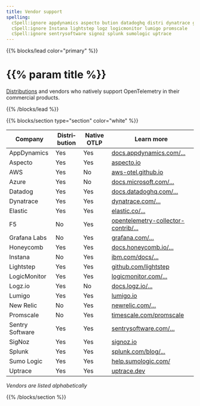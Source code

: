 ```yaml
---
title: Vendor support
spelling:
  cSpell:ignore appdynamics aspecto bution datadoghq distri dynatrace grafana
  cSpell:ignore Instana lightstep logz logicmonitor lumigo promscale
  cSpell:ignore sentrysoftware signoz splunk sumologic uptrace
---
```


{{% blocks/lead color="primary" %}}

# {{% param title %}}

[Distributions](/docs/concepts/distributions/) and vendors who natively support
OpenTelemetry in their commercial products.

{{% /blocks/lead %}}

{{% blocks/section type="section" color="white" %}}

| Company         | Distri&shy;bution | Native OTLP | Learn more                                                                                                                                            |
| --------------- | ----------------- | ----------- | ----------------------------------------------------------------------------------------------------------------------------------------------------- |
| AppDynamics     | Yes               | Yes         | [docs.appdynamics.com/...](https://docs.appdynamics.com/latest/en/application-monitoring/appdynamics-for-opentelemetry)                               |
| Aspecto         | Yes               | Yes         | [aspecto.io](https://www.aspecto.io)                                                                                                                  |
| AWS             | Yes               | No          | [aws-otel.github.io](https://aws-otel.github.io)                                                                                                      |
| Azure           | Yes               | No          | [docs.microsoft.com/...](https://docs.microsoft.com/azure/azure-monitor/app/opentelemetry-overview)                                                   |
| Datadog         | Yes               | Yes         | [docs.datadoghq.com/...](https://docs.datadoghq.com/tracing/setup_overview/open_standards)                                                            |
| Dynatrace       | Yes               | Yes         | [dynatrace.com/...](https://www.dynatrace.com/support/help/how-to-use-dynatrace/transactions-and-services/service-monitoring-settings/opentelemetry/) |
| Elastic         | Yes               | Yes         | [elastic.co/...](https://www.elastic.co/guide/en/apm/get-started/current/open-telemetry-elastic.html)                                                 |
| F5              | No                | Yes         | [opentelemetry-collector-contrib/...](https://github.com/open-telemetry/opentelemetry-collector-contrib/tree/main/exporter/f5cloudexporter)           |
| Grafana Labs    | No                | Yes         | [grafana.com/...](https://grafana.com/oss/opentelemetry/)                                                                                             |
| Honeycomb       | Yes               | Yes         | [docs.honeycomb.io/...](https://docs.honeycomb.io/getting-data-in/)                                                                                   |
| Instana         | No                | Yes         | [ibm.com/docs/...](https://www.ibm.com/docs/en/obi/current?topic=apis-opentelemetry)                                                                  |
| Lightstep       | Yes               | Yes         | [github.com/lightstep](https://github.com/lightstep?q=launcher)                                                                                       |
| LogicMonitor    | Yes               | Yes         | [logicmonitor.com/...](https://www.logicmonitor.com/support/tracing/getting-started-with-tracing)                                                     |
| Logz.io         | Yes               | No          | [docs.logz.io/...](https://docs.logz.io/shipping/tracing-sources/opentelemetry.html#overview)                                                         |
| Lumigo          | Yes               | Yes         | [lumigo.io](https://docs.lumigo.io/docs/opentelemetry)                                                                                                                    |
| New Relic       | No                | Yes         | [newrelic.com/...](https://newrelic.com/solutions/opentelemetry)                                                                                      |
| Promscale       | No                | Yes         | [timescale.com/promscale](https://www.timescale.com/promscale)                                                                                        |
| Sentry Software | Yes               | Yes         | [sentrysoftware.com/...](https://www.sentrysoftware.com/products/hardware-sentry-opentelemetry-collector.html)                                        |
| SigNoz          | Yes               | Yes         | [signoz.io](https://signoz.io)                                                                                                                        |
| Splunk          | Yes               | Yes         | [splunk.com/blog/...](https://www.splunk.com/en_us/blog/conf-splunklive/announcing-native-opentelemetry-support-in-splunk-apm.html)                   |
| Sumo Logic      | Yes               | Yes         | [help.sumologic.com/](https://help.sumologic.com/Traces/Getting_Started_with_Transaction_Tracing)                                                     |
| Uptrace         | Yes               | Yes         | [uptrace.dev](https://uptrace.dev)                                                                                                                    |

_Vendors are listed alphabetically_

{{% /blocks/section %}}
